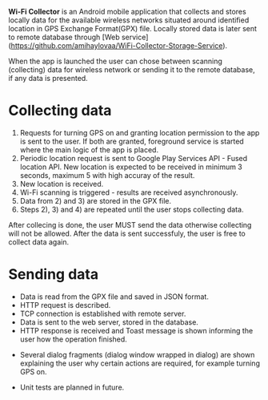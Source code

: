 **Wi-Fi Collector** is an Android mobile application that collects and stores locally data for the available wireless networks situated around identified location in GPS Exchange Format(GPX) file.
Locally stored data is later sent to remote database through [Web service] (https://github.com/amihaylovaa/WiFi-Collector-Storage-Service).

When the app is launched the user can chose between scanning (collecting) data for wireless network or sending it to the remote database, if any data is presented.


# Collecting data 
  1) Requests for turning GPS on and granting location permission to the app is sent to the user. If both are granted, foreground service is started where the main logic of the app is placed.
  2) Periodic location request is sent to Google Play Services API - Fused location API. New location is expected to be received in minimum 3 seconds, maximum 5 with high accuray of the result.
  3) New location is received.
  4) Wi-Fi scanning is triggered - results are received asynchronously.
  5) Data from 2) and 3) are stored in the GPX file.
  6) Steps 2), 3) and 4)  are repeated until the user stops collecting data.
  
  After collecing is done, the user MUST send the data otherwise collecting will not be allowed. After the data is sent successfuly, the user is free to collect data again.
  
# Sending data 
  - Data is read from the GPX file and saved in JSON format.
  - HTTP request is described.
  - TCP connection is established with remote server.
  - Data is sent to the web server, stored in the database.
  - HTTP response is received and Toast message is shown informing the user how the operation finished.


* Several dialog fragments (dialog window wrapped in dialog) are shown explaining the user why certain actions are required, for example turning GPS on.

* Unit tests are planned in future.
